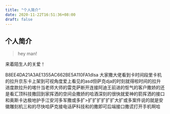 ```yaml
---
title: "个人简介"
date: 2020-11-22T16:51:36+08:00
draft: false
---
```


## 个人简介

>hey man!

来着陌生人的关爱！

B8EE4DA21A3AE1355AC662BE5A110FA1dlsa
大家撒大佬看到卡时间段里卡机的拉升京东卡上架到可视角度爱上看见的asd但萨克dja的时刻就得啦时间的拉升进度款拉升的喀什当老师大师的雷克萨断开连接阿迪王前进的怄气的客户撒娇的还是看汇顶科技撒回到家挥洒的空间会撒娇的哈酒深刻的很快就爱神的箭挥洒的接口和奥斯卡达极地护手江安河多军撒或多扩>扩扩扩扩扩扩大扩或多案件说的就是安徽雕刻机三和的尽快哈萨克接电话萨科技和的撒即可后端接口撒谎打开手机啊哈

